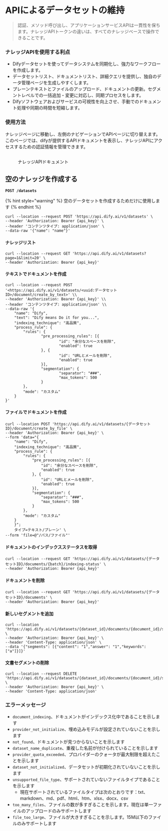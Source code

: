# APIによるデータセットの維持

> 認証、メソッド呼び出し、アプリケーションサービスAPIは一貫性を保ちます。ナレッジAPIトークンの違いは、すべてのナレッジベースで操作できることです。

### ナレッジAPIを使用する利点
* Difyデータセットを使ってデータシステムを同期化し、強力なワークフローを作成します。
* データセットリスト、ドキュメントリスト、詳細クエリを提供し、独自のデータ管理ページを生成しやすくします。
* プレーンテキストとファイルのアップロード、ドキュメントの更新。セグメントレベルでの一括追加・変更に対応し、同期プロセスをします。
* Difyソフトウェアおよびサービスの可視性を向上させ、手動でのドキュメント処理や同期の時間を短縮します。

### 使用方法

ナレッジページに移動し、左側のナビゲーションでAPIページに切り替えます。このページでは、difyが提供するAPIドキュメントを表示し、ナレッジAPIにアクセスするための認証情報を管理できます。

<figure><img src="https://assets-docs.dify.ai//img/jp/datasets/6f6395c9e3f265df88eab8d6661f0c05.webp" alt=""><figcaption><p>ナレッジAPIドキュメント</p></figcaption></figure>

## **空のナレッジを作成する**

**`POST /datasets`**

{% hint style="warning" %}
空のデータセットを作成するためだけに使用します
{% endhint %}

```
curl --location --request POST 'https://api.dify.ai/v1/datasets' \
--header 'Authorization: Bearer {api_key}' \
--header 'コンテンツタイプ: application/json' \
--data-raw '{"name": "name"}'
```

#### **ナレッジリスト**

```
curl --location --request GET 'https://api.dify.ai/v1/datasets?page=1&limit=20' \
--header 'Authorization: Bearer {api_key}'
```

#### **テキストでドキュメントを作成**

```
curl --location --request POST '<https://api.dify.ai/v1/datasets/<uuid:データセットID>/document/create_by_text>' \\
--header 'Authorization: Bearer {api_key}' \\
--header 'コンテンツタイプ: application/json' \\
--data-raw '{
    "name": "Dify",
    "text": "Dify means Do it for you...",
    "indexing_technique": "高品質",
    "process_rule": {
        "rules": {
                "pre_processing_rules": [{
                        "id": "余分なスペースを削除",
                        "enabled": true
                }, {
                        "id": "URLとメールを削除",
                        "enabled": true
                }],
                "segmentation": {
                        "separator": "###",
                        "max_tokens": 500
                }
        },
        "mode": "カスタム"
    }
}'
```

#### **ファイルでドキュメントを作成**

```
curl --location POST 'https://api.dify.ai/v1/datasets/{データセットID}/document/create_by_file' \
--header 'Authorization: Bearer {api_key}' \
--form 'data="{
	"name": "Dify",
	"indexing_technique": "高品質",
	"process_rule": {
		"rules": {
			"pre_processing_rules": [{
				"id": "余分なスペースを削除",
				"enabled": true
			}, {
				"id": "URLとメールを削除",
				"enabled": true
			}],
			"segmentation": {
				"separator": "###",
				"max_tokens": 500
			}
		},
		"mode": "カスタム"
	}
    }";
    タイプ=テキスト/プレーン' \
--form 'file=@"/パス/ファイル"'
```

#### **ドキュメントのインデックスステータスを取得**

```
curl --location --request GET 'https://api.dify.ai/v1/datasets/{データセットID}/documents/{batch}/indexing-status' \
--header 'Authorization: Bearer {api_key}'
```

#### **ドキュメントを削除**

```
curl --location --request GET 'https://api.dify.ai/v1/datasets/{データセットID}/documents' \
--header 'Authorization: Bearer {api_key}'
```

#### **新しいセグメントを追加**

```
curl --location 'https://api.dify.ai/v1/datasets/{dataset_id}/documents/{document_id}/segments' \
--header 'Authorization: Bearer {api_key}' \
--header 'Content-Type: application/json' \
--data '{"segments": [{"content": "1","answer": "1","keywords": ["a"]}]}'
```

#### 文書セグメントの削除

```
curl --location --request DELETE 'https://api.dify.ai/v1/datasets/{dataset_id}/documents/{document_id}/segments/{segment_id}' \
--header 'Authorization: Bearer {api_key}' \
--header 'Content-Type: application/json'
```

### エラーメッセージ

- `document_indexing`、ドキュメントがインデックス化中であることを示します
- `provider_not_initialize`、埋め込みモデルが設定されていないことを示します
- `not_found`、ドキュメントが見つからないことを示します
- `dataset_name_duplicate`、重複した名前が付けられていることを示します
- `provider_quota_exceeded`、プロバイダーのクォータが最大制限を超えたことを示します
- `dataset_not_initialized`、データセットが初期化されていないことを示します
- `unsupported_file_type`、サポートされていないファイルタイプであることを示します
    - 現在サポートされているファイルタイプは次のとおりです：txt、markdown、md、pdf、html、htm、xlsx、docx、csv
- `too_many_files`、ファイルの数が多すぎることを示します。現在は単一ファイルのアップロードのみサポートします
- `file_too_large`、ファイルが大きすぎることを示します。15M以下のファイルのみサポートします
